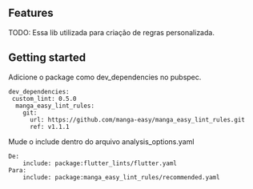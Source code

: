 ## Features

TODO: Essa lib utilizada para criação de regras personalizada.

## Getting started

Adicione o package como dev_dependencies no pubspec.

```
dev_dependencies:
 custom_lint: 0.5.0
  manga_easy_lint_rules:
    git:
      url: https://github.com/manga-easy/manga_easy_lint_rules.git
      ref: v1.1.1
```

Mude o include dentro do arquivo analysis_options.yaml

```
De:
    include: package:flutter_lints/flutter.yaml
Para:
    include: package:manga_easy_lint_rules/recommended.yaml
```
